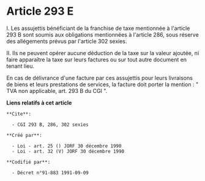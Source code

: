 # Article 293 E

I. Les assujettis bénéficiant de la franchise de taxe mentionnée à l'article 293 B sont soumis aux obligations mentionnées à
l'article 286, sous réserve des allégements prévus par l'article 302 sexies.

II. Ils ne peuvent opérer aucune déduction de la taxe sur la valeur ajoutée, ni faire apparaître la taxe sur leurs factures
ou sur tout autre document en tenant lieu.

En cas de délivrance d'une facture par ces assujettis pour leurs livraisons de biens et leurs prestations de services, la
facture doit porter la mention : " TVA non applicable, art. 293 B du CGI ".

**Liens relatifs à cet article**

	**Cite**:

	  - CGI 293 B, 286, 302 sexies

	**Créé par**:

	  - Loi - art. 25 () JORF 30 décembre 1990
	  - Loi - art. 32 (V) JORF 30 décembre 1990

	**Codifié par**:

	  - Décret n°91-883 1991-09-09
